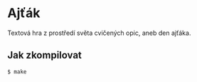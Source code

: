 # Ajťák
Textová hra z prostředí světa cvičených opic, aneb den ajťáka.

## Jak zkompilovat
`$ make`
